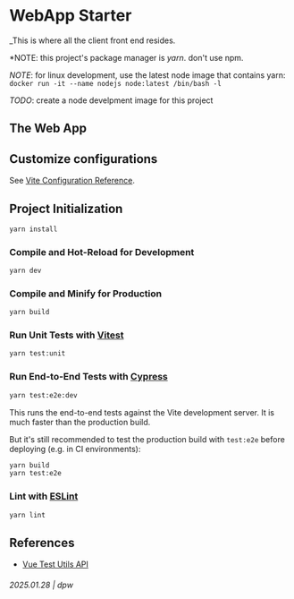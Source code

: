 # WebApp Starter

_This is where all the client front end resides.


*NOTE: this project's package manager is *yarn*.  don't use npm.

*NOTE*: for linux development, use the latest node image that contains yarn: `docker run -it --name nodejs node:latest /bin/bash -l`

*TODO*: create a node develpment image for this project


## The Web App

## Customize configurations

See [Vite Configuration Reference](https://vite.dev/config/).

## Project Initialization

```sh
yarn install
```

### Compile and Hot-Reload for Development

```sh
yarn dev
```

### Compile and Minify for Production

```sh
yarn build
```

### Run Unit Tests with [Vitest](https://vitest.dev/)

```sh
yarn test:unit
```

### Run End-to-End Tests with [Cypress](https://www.cypress.io/)

```sh
yarn test:e2e:dev
```

This runs the end-to-end tests against the Vite development server.
It is much faster than the production build.

But it's still recommended to test the production build with `test:e2e` before deploying (e.g. in CI environments):

```sh
yarn build
yarn test:e2e
```

### Lint with [ESLint](https://eslint.org/)

```sh
yarn lint
```

## References

* [Vue Test Utils API](https://test-utils.vuejs.org/api/)

###### 2025.01.28 | dpw
